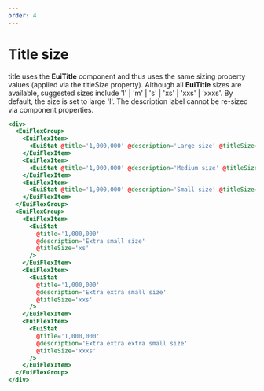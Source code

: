 ```yaml
---
order: 4
---
```


# Title size

<EuiText>
<p>
<EuiCode>title</EuiCode> uses the <strong>EuiTitle</strong> component and thus uses the same sizing property values (applied via the <EuiCode>titleSize</EuiCode> property). Although all <strong>EuiTitle</strong> sizes are available, suggested sizes include <EuiCode @language='js'>'l' | 'm' | 's' | 'xs' | 'xxs' | 'xxxs'</EuiCode>. By default, the size is set to large <EuiCode>'l'</EuiCode>. The <EuiCode>description</EuiCode> label cannot be re-sized via component properties.
</p>
</EuiText>

```hbs template
<div>
  <EuiFlexGroup>
    <EuiFlexItem>
      <EuiStat @title='1,000,000' @description='Large size' @titleSize='l' />
    </EuiFlexItem>
    <EuiFlexItem>
      <EuiStat @title='1,000,000' @description='Medium size' @titleSize='m' />
    </EuiFlexItem>
    <EuiFlexItem>
      <EuiStat @title='1,000,000' @description='Small size' @titleSize='s' />
    </EuiFlexItem>
  </EuiFlexGroup>
  <EuiFlexGroup>
    <EuiFlexItem>
      <EuiStat
        @title='1,000,000'
        @description='Extra small size'
        @titleSize='xs'
      />
    </EuiFlexItem>
    <EuiFlexItem>
      <EuiStat
        @title='1,000,000'
        @description='Extra extra small size'
        @titleSize='xxs'
      />
    </EuiFlexItem>
    <EuiFlexItem>
      <EuiStat
        @title='1,000,000'
        @description='Extra extra extra small size'
        @titleSize='xxxs'
      />
    </EuiFlexItem>
  </EuiFlexGroup>
</div>
```
